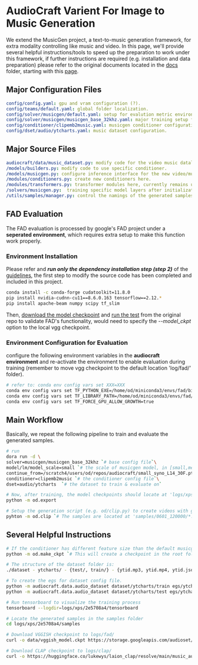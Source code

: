 # AudioCraft Varient For Image to Music Generation
We extend the MusicGen project, a text-to-music generation framework, for extra modality controlling like music and video.
In this page, we'll provide several helpful instructions/tools to speed up the preparation to work under this framework, if further instructions are required (e.g. installation and data preparation) please refer to the original documents located in the [docs](./docs/) folder, starting with this [page](./docs/AUDIOCRAFT.md).

## Major Configuration Files
```yaml
config/config.yaml: gpu and vram configuration (?).
config/teams/default.yaml: global folder localization.
config/solver/musicgen/default.yaml: setup for evalution metric environments, and dataset sample size.
config/solver/musicgen/musicgen_base_32khz.yaml: major training setup file, configures the batch size and workers of the dataloader,the generation phase interval, the evaluation phase interval and metrics to use, the optimizer, the logging period, the checkpoint setup...
config/conditioner/clipemb2music.yaml: musicgen conditioner configuration, also controls the cross attention positional encoding and the classifier free guidance.
config/dset/audio/ytcharts.yaml: music dataset configuration.
```
## Major Source Files
```yaml
audiocraft/data/music_dataset.py: modify code for the video music dataloader 
/models/builders.py: modify code to use specific conditioner.
/models/musicgen.py: configure inference interface for the new video/music conditioner.
/modules/conditioners.py: create new conditioners here.
/modules/transformers.py: transformer modules here, currently remains unaltered.
/solvers/musicgen.py:  training specific model layers after initialization.
/utils/samples/manager.py: control the namings of the generated samples here.   
```
## FAD Evaluation
The FAD evaluation is processed by google's FAD project under a **seperated environment**, which requires extra setup to make this function work properly.

### Environment Installation 
Please refer and ***run only the dependency installation step (step 2)*** of the [guidelines](https://github.com/facebookresearch/audiocraft/blob/main/audiocraft/metrics/fad.py), the first step to modify the source code has been completed and included in this project.

```bash
conda install -c conda-forge cudatoolkit=11.8.0
pip install nvidia-cudnn-cu11==8.6.0.163 tensorflow==2.12.*
pip install apache-beam numpy scipy tf_slim
```

Then, [download the model checkpoint]() and [run the test](https://github.com/google-research/google-research/tree/master/frechet_audio_distance#create-test-files-and-file-lists) from the original repo to validate FAD's functionality, would need to specify the *--model_ckpt* option to the local vgg checkpoint. 

### Environment Configuration for Evaluation 
configure the following environment variables in the **audiocraft environment** and re-activate the environment to enable evaluation during training (remember to move vgg checkpoint to the default location 'log/fad/' folder).
```bash
# refer to: conda env config vars set XXX=XXX
conda env config vars set TF_PYTHON_EXE=/home/od/miniconda3/envs/fad/bin/python `# use 'which python' in the fad's environment to determine`
conda env config vars set TF_LIBRARY_PATH=/home/od/miniconda3/envs/fad/lib/python3.9/site-packages/nvidia/cudnn/lib `# similarly locate the nvidia cudnn library after located in the conda environment.`
conda env config vars set TF_FORCE_GPU_ALLOW_GROWTH=true
```

## Main Workflow
Basically, we repeat the following pipeline to train and evaluate the generated samples.
```bash
# run 
dora run -d \
solver=musicgen/musicgen_base_32khz `# base config file`\
model/lm/model_scale=small `# the scale of musicgen model, in [small,medium,large]`\
continue_from=/scratch4/users/od/repos/audiocraft/small_syno_L14_30F.pt `# the checkpoint modified for custom conditioner`\
conditioner=clipemb2music `# the conditioner config file`\
dset=audio/ytcharts  `# the dataset to train & evaluate on`

# Now, after training, the model checkpoints should locate at 'logs/xps/2e5708a4/', we need to transform the checkpoint into an dedicated model weight for inference. Configure and run the od/export.py script to export the model. The exported weights will be saved at './checkpoints'. 
python -m od.export

# Setup the generation script (e.g. od/clip.py) to create videos with generated music.
pyhton -m od.clip `# The samples are located at 'samples/0601_120000/*.mp4'`
```

## Several Helpful Instructions
```bash
# If the conditioner has different feature size than the default musicgen model, we need to re-create a checkpoint for the new feature size. Use od/make_ckpt.py to do the work.
python -m od.make_ckpt `# This will create a checkpoint in the root folder`
```
```bash
# The structure of the dataset folder is:
./dataset - ytcharts/ - {test/, train/} - {ytid.mp3, ytid.mp4, ytid.json}
```
```bash
# To create the egs for dataset config file.
python -m audiocraft.data.audio_dataset dataset/ytcharts/train egs/ytcharts/train.jsonl
python -m audiocraft.data.audio_dataset dataset/ytcharts/test egs/ytcharts/test.jsonl
```
```bash
# Run tensorboard to visualize the training process
tensorboard --logdir=logs/xps/2e5708a4/tensorboard
```
```bash
# Locate the generated samples in the samples folder
cd logs/xps/2e5708a4/samples
```
```bash
# Download VGGISH checkpoint to logs/fad/
curl -o data/vggish_model.ckpt https://storage.googleapis.com/audioset/vggish_model.ckpt
```
```bash
# Download CLAP checkpoint to logs/clap/
curl -o https://huggingface.co/lukewys/laion_clap/resolve/main/music_audioset_epoch_15_esc_90.14.pt
```